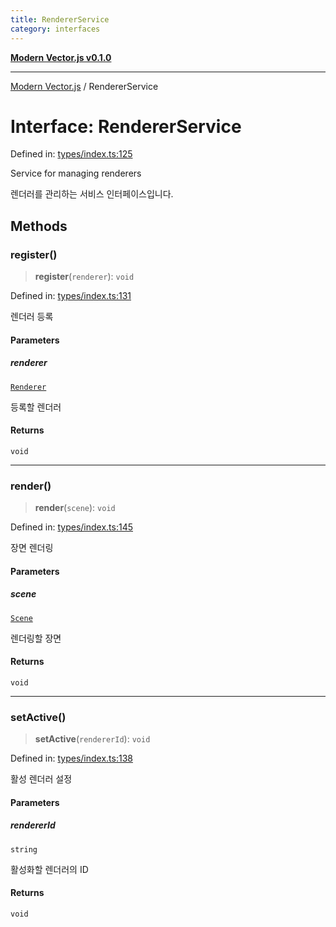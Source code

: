 ```yaml
---
title: RendererService
category: interfaces
---
```


[**Modern Vector.js v0.1.0**](../README.md)

***

[Modern Vector.js](../README.md) / RendererService

# Interface: RendererService

Defined in: [types/index.ts:125](https://github.com/miridih-jwpark02/modern-vector.js/blob/818f2928b755ec9abdaa6d7fd383f3e23236512e/packages/core/src/core/types/index.ts#L125)

Service for managing renderers

렌더러를 관리하는 서비스 인터페이스입니다.

## Methods

### register()

> **register**(`renderer`): `void`

Defined in: [types/index.ts:131](https://github.com/miridih-jwpark02/modern-vector.js/blob/818f2928b755ec9abdaa6d7fd383f3e23236512e/packages/core/src/core/types/index.ts#L131)

렌더러 등록

#### Parameters

##### renderer

[`Renderer`](Renderer.md)

등록할 렌더러

#### Returns

`void`

***

### render()

> **render**(`scene`): `void`

Defined in: [types/index.ts:145](https://github.com/miridih-jwpark02/modern-vector.js/blob/818f2928b755ec9abdaa6d7fd383f3e23236512e/packages/core/src/core/types/index.ts#L145)

장면 렌더링

#### Parameters

##### scene

[`Scene`](Scene.md)

렌더링할 장면

#### Returns

`void`

***

### setActive()

> **setActive**(`rendererId`): `void`

Defined in: [types/index.ts:138](https://github.com/miridih-jwpark02/modern-vector.js/blob/818f2928b755ec9abdaa6d7fd383f3e23236512e/packages/core/src/core/types/index.ts#L138)

활성 렌더러 설정

#### Parameters

##### rendererId

`string`

활성화할 렌더러의 ID

#### Returns

`void`
